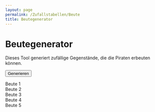 ```yaml
---
layout: page
permalink: /Zufallstabellen/Beute
title: Beutegenerator
---
```


# Beutegenerator

Dieses Tool generiert zufällige Gegenstände, die die Piraten erbeuten können.

<button class="btn btn-yellow" id="generate">Generieren</button>

<div class="list-group">
    <div class="list-group-item" id="beute1">Beute 1</div>
    <div class="list-group-item" id="beute2">Beute 2</div>
    <div class="list-group-item" id="beute3">Beute 3</div>
    <div class="list-group-item" id="beute4">Beute 4</div>
    <div class="list-group-item" id="beute5">Beute 5</div>
</div>

<script type="text/javascript" src="{{ site.baseurl }}/assets/js/data_names.js"></script>
<script type="text/javascript" src="{{ site.baseurl }}/assets/js/zufallstabellen.js"></script>
<script type="text/javascript" src="{{ site.baseurl }}/assets/js/zufallsgenerator.js"></script>
<script type="text/javascript" src="{{ site.baseurl }}/assets/js/beute.js"></script>
